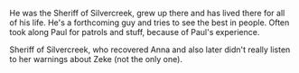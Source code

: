 He was the Sheriff of Silvercreek, grew up there and has lived there for all of his life. He's a forthcoming guy and tries to see the best in people. Often took along Paul for patrols and stuff, because of Paul's experience. 


Sheriff of Silvercreek, who recovered Anna and also later didn't really listen to her warnings about Zeke (not the only one).

